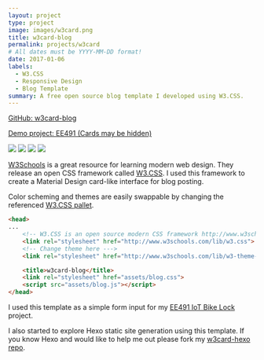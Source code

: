 ```yaml
---
layout: project
type: project
image: images/w3card.png
title: w3card-blog
permalink: projects/w3card
# All dates must be YYYY-MM-DD format!
date: 2017-01-06
labels:
  - W3.CSS
  - Responsive Design
  - Blog Template
summary: A free open source blog template I developed using W3.CSS.
---
```

[GitHub: w3card-blog](https://github.com/rosshiga/w3card-blog)

[Demo project: EE491 (Cards may be hidden) ](https://demo.rosshiga.com)

<div class="ui small rounded images">
  <img class="ui image" src="../images/micromouse-robot.png">
  <img class="ui image" src="../images/micromouse-robot-2.jpg">
  <img class="ui image" src="../images/micromouse.jpg">
  <img class="ui image" src="../images/micromouse-circuit.png">
</div>

[W3Schools](https://www.w3schools.com) is a great resource for learning modern web design.
They release an open CSS framework called [W3.CSS](https://www.w3schools.com/w3css/default.asp).
I used this framework to create a Material Design card-like interface for blog posting.

Color scheming and themes are easily swappable by changing the referenced [W3.CSS pallet](https://www.w3schools.com/w3css/w3css_color_themes.asp). 
```html
<head>
...
    <!-- W3.CSS is an open source modern CSS framework http://www.w3schools.com/w3css/-->
    <link rel="stylesheet" href="http://www.w3schools.com/lib/w3.css">
    <!-- Change theme here ---> 
    <link rel="stylesheet" href="http://www.w3schools.com/lib/w3-theme-green.css">

    <title>w3card-blog</title>
    <link rel="stylesheet" href="assets/blog.css">
    <script src="assets/blog.js"></script>
</head>
```

I used this template as a simple form input for my [EE491 IoT Bike Lock](https://github.com/rosshiga/EE491_IoT) project.

I also started to explore Hexo static site generation using this template. If you know Hexo and would like to help me out please fork my [w3card-hexo repo](https://github.com/rosshiga/w3card-hexo).